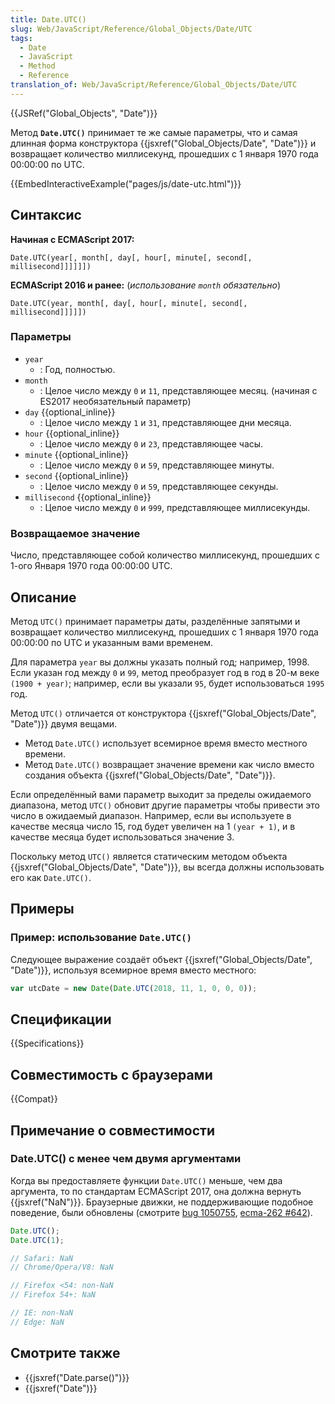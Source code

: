 ```yaml
---
title: Date.UTC()
slug: Web/JavaScript/Reference/Global_Objects/Date/UTC
tags:
  - Date
  - JavaScript
  - Method
  - Reference
translation_of: Web/JavaScript/Reference/Global_Objects/Date/UTC
---
```


{{JSRef("Global_Objects", "Date")}}

Метод **`Date.UTC()`** принимает те же самые параметры, что и самая длинная форма конструктора {{jsxref("Global_Objects/Date", "Date")}} и возвращает количество миллисекунд, прошедших с 1 января 1970 года 00:00:00 по UTC.

{{EmbedInteractiveExample("pages/js/date-utc.html")}}

## Синтаксис

**Начиная с ECMAScript 2017:**

```
Date.UTC(year[, month[, day[, hour[, minute[, second[, millisecond]]]]]])
```

**ECMAScript 2016 и ранее:** (_использование `month` обязательно_)

```
Date.UTC(year, month[, day[, hour[, minute[, second[, millisecond]]]]])
```

### Параметры

- `year`
  - : Год, полностью.
- `month`
  - : Целое число между `0` и `11`, представляющее месяц. (начиная с ES2017 необязательный параметр)
- `day` {{optional_inline}}
  - : Целое число между `1` и `31`, представляющее дни месяца.
- `hour` {{optional_inline}}
  - : Целое число между `0` и `23`, представляющее часы.
- `minute` {{optional_inline}}
  - : Целое число между `0` и `59`, представляющее минуты.
- `second` {{optional_inline}}
  - : Целое число между `0` и `59`, представляющее секунды.
- `millisecond` {{optional_inline}}
  - : Целое число между `0` и `999`, представляющее миллисекунды.

### Возвращаемое значение

Число, представляющее собой количество миллисекунд, прошедших с 1-ого Января 1970 года 00:00:00 UTC.

## Описание

Метод `UTC()` принимает параметры даты, разделённые запятыми и возвращает количество миллисекунд, прошедших с 1 января 1970 года 00:00:00 по UTC и указанным вами временем.

Для параметра `year` вы должны указать полный год; например, 1998. Если указан год между `0` и `99`, метод преобразует год в год в 20-м веке `(1900 + year)`; например, если вы указали `95`, будет использоваться `1995` год.

Метод `UTC()` отличается от конструктора {{jsxref("Global_Objects/Date", "Date")}} двумя вещами.

- Метод `Date.UTC()` использует всемирное время вместо местного времени.
- Метод `Date.UTC()` возвращает значение времени как число вместо создания объекта {{jsxref("Global_Objects/Date", "Date")}}.

Если определённый вами параметр выходит за пределы ожидаемого диапазона, метод `UTC()` обновит другие параметры чтобы привести это число в ожидаемый диапазон. Например, если вы используете в качестве месяца число 15, год будет увеличен на 1 `(year + 1)`, и в качестве месяца будет использоваться значение 3.

Поскольку метод `UTC()` является статическим методом объекта {{jsxref("Global_Objects/Date", "Date")}}, вы всегда должны использовать его как `Date.UTC()`.

## Примеры

### Пример: использование `Date.UTC()`

Следующее выражение создаёт объект {{jsxref("Global_Objects/Date", "Date")}}, используя всемирное время вместо местного:

```js
var utcDate = new Date(Date.UTC(2018, 11, 1, 0, 0, 0));
```

## Спецификации

{{Specifications}}

## Совместимость с браузерами

{{Compat}}

## Примечание о совместимости

### Date.UTC() с менее чем двумя аргументами

Когда вы предоставляете функции `Date.UTC()` меньше, чем два аргумента, то по стандартам ECMAScript 2017, она должна вернуть {{jsxref("NaN")}}. Браузерные движки, не поддерживающие подобное поведение, были обновлены (смотрите [bug 1050755](https://bugzilla.mozilla.org/show_bug.cgi?id=1050755), [ecma-262 #642](https://github.com/tc39/ecma262/pull/642)).

```js
Date.UTC();
Date.UTC(1);

// Safari: NaN
// Chrome/Opera/V8: NaN

// Firefox <54: non-NaN
// Firefox 54+: NaN

// IE: non-NaN
// Edge: NaN
```

## Смотрите также

- {{jsxref("Date.parse()")}}
- {{jsxref("Date")}}
